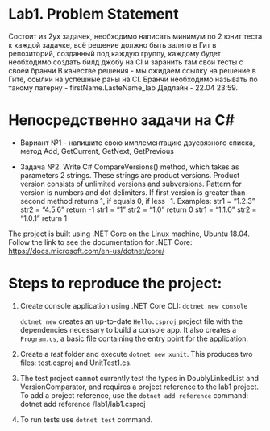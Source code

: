 # Lab1. Problem Statement
Состоит из 2ух задачек, необходимо написать минимум по 2 юнит теста к каждой задачке, всё решение должно быть залито в Гит в репозиторий, созданный под каждую группу, каждому будет необходимо создать билд джобу на СI и заранить там свои тесты с своей бранчи
В качестве решения - мы ожидаем ссылку на решение в Гите, ссылки на успешные раны на СI.
Бранчи необходимо называть по такому патерну - firstName.LasteName_lab
Дедлайн - 22.04 23:59.

# Непосредственно задачи на C#
* Вариант №1 - напишите свою имплементацию двусвязного списка, метод Add, GetCurrent, GetNext, GetPrevious

* Задача №2. Write С# CompareVersions() method, which takes as parameters 2 strings. These strings are product versions. Product version consists of unlimited versions and subversions. Pattern for version is numbers and dot delimiters. If first version is greater than second method returns 1, if equals 0, if less -1.
Examples:
str1 = “1.2.3” str2 = “4.5.6” return -1
str1 = “1” str2 = “1.0” return 0
str1 = “1.1.0” str2 = “1.0.1” return 1

The project is built using .NET Core on the Linux machine, Ubuntu 18.04. Follow the link to see the documentation for .NET Core: https://docs.microsoft.com/en-us/dotnet/core/

# Steps to reproduce the project:
1. Create console application using .NET Core CLI:
    `dotnet new console`

    `dotnet new` creates an up-to-date `Hello.csproj` project file with the dependencies necessary to build a console app. It also creates a `Program.cs`, a basic file containing the entry point for the application.

2. Create a *test* folder and execute `dotnet new xunit`. This produces two files: test.csproj and UnitTest1.cs.

3. The test project cannot currently test the types in DoublyLinkedList and VersionComparator, and requires a project reference to the lab1 project. To add a project reference, use the `dotnet add reference` command:
    dotnet add reference /lab1/lab1.csproj

4. To run tests use `dotnet test` command.